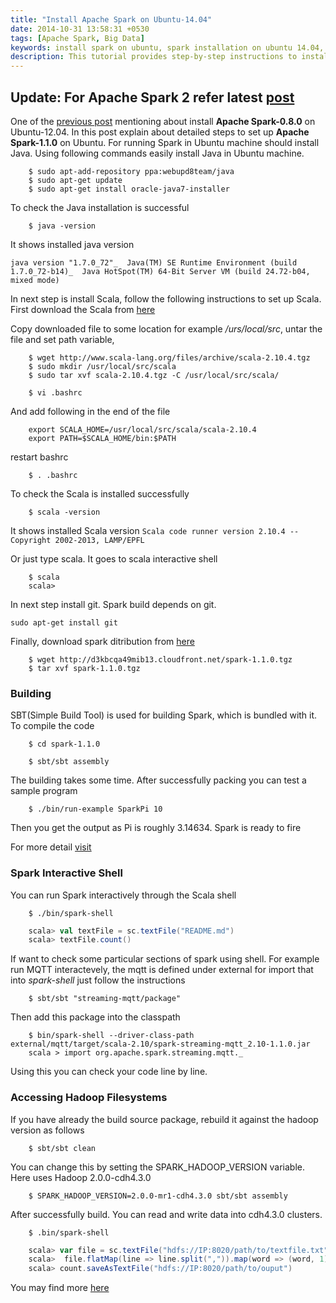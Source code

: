 ```yaml
---
title: "Install Apache Spark on Ubuntu-14.04"
date: 2014-10-31 13:58:31 +0530
tags: [Apache Spark, Big Data]
keywords: install spark on ubuntu, spark installation on ubuntu 14.04, installing spark on ubuntu, apache spark installation guide, installing apache spark, spark on ubuntu, apache spark installation, install spark in ubuntu, how to install spark ubuntu, apache spark cluster, install spark ubuntu 14.04, spark on ubuntu server, install spark on Ubuntu server, spark ubuntu LTS install, spark setup tutorial, spark single machine, running spark single machine, spark setup ubuntu machine
description: This tutorial provides step-by-step instructions to install and set up Apache Spark on Ubuntu. It covers the installation of Java, Scala, and Git, as well as the download and building of Spark. The tutorial also includes examples of running Spark programs and accessing Hadoop filesystems. Whether you're new to Spark or looking to set it up on your Ubuntu machine, this guide will help you get started.
---
```

Update: For Apache Spark 2 refer latest [post](/blog/2016/12/07/install-apache-spark-2-on-ubuntu-16-dot-04-and-mac-os/)
--- 

One of the [previous post](/blog/2013/11/26/installing-apache-spark-on-ubuntu-1204/) mentioning about install **Apache Spark-0.8.0** on Ubuntu-12.04. In this post  explain about detailed steps to set up **Apache Spark-1.1.0** on Ubuntu. For running Spark in Ubuntu machine should install Java.  Using following commands  easily install Java in Ubuntu machine.
```
	$ sudo apt-add-repository ppa:webupd8team/java
	$ sudo apt-get update
	$ sudo apt-get install oracle-java7-installer
```
 To check the Java installation is successful 
```
	$ java -version
```
It shows installed java version

`
java version "1.7.0_72"_ 
Java(TM) SE Runtime Environment (build 1.7.0_72-b14)_ 
Java HotSpot(TM) 64-Bit Server VM (build 24.72-b04, mixed mode)
`

In next step is install Scala, follow the following 
instructions to set up Scala. <!--more--> First download the Scala from [here](http://www.scala-lang.org/download/2.10.4.html)


Copy downloaded file to some location for example _/urs/local/src_, 
untar the file and set path variable,
```
	$ wget http://www.scala-lang.org/files/archive/scala-2.10.4.tgz
	$ sudo mkdir /usr/local/src/scala
	$ sudo tar xvf scala-2.10.4.tgz -C /usr/local/src/scala/
```
```
	$ vi .bashrc
```
And add following in the end of the file
```	
	export SCALA_HOME=/usr/local/src/scala/scala-2.10.4
	export PATH=$SCALA_HOME/bin:$PATH
```
restart bashrc
```
	$ . .bashrc
```
To check the Scala is installed successfully
```
	$ scala -version
```
It shows installed Scala version
`
Scala code runner version 2.10.4 -- Copyright 2002-2013, LAMP/EPFL
`

Or just type scala. It goes to scala interactive shell
```
	$ scala
	scala>
```
In next step install git. Spark build depends on git.
```
sudo apt-get install git
```
Finally, download spark ditribution from [here](http://d3kbcqa49mib13.cloudfront.net/spark-1.1.0.tgz) 
```
	$ wget http://d3kbcqa49mib13.cloudfront.net/spark-1.1.0.tgz
	$ tar xvf spark-1.1.0.tgz 
```
### Building

SBT(Simple Build Tool) is used for building Spark, which is bundled with it. To compile the code
```
	$ cd spark-1.1.0

	$ sbt/sbt assembly
```
The building takes some time. After successfully packing you can test a sample program
```
	$ ./bin/run-example SparkPi 10
```
Then you get the output as Pi is roughly 3.14634. Spark is ready to fire

For more detail [visit](http://spark.apache.org/docs/1.1.1/)

### Spark Interactive Shell
You can run Spark interactively through the Scala shell
```
	$ ./bin/spark-shell
```
```scala
	scala> val textFile = sc.textFile("README.md")
	scala> textFile.count()
```
If want to check some particular sections of spark using shell. For example run MQTT interactevely, the mqtt is defined under external for import that into _spark-shell_ just follow the instructions
```
	$ sbt/sbt "streaming-mqtt/package"
```
Then add this package into the classpath

```
	$ bin/spark-shell --driver-class-path
external/mqtt/target/scala-2.10/spark-streaming-mqtt_2.10-1.1.0.jar
	scala > import org.apache.spark.streaming.mqtt._
```
Using this you can check your code line by line.
### Accessing Hadoop Filesystems
If you have already the build source package, rebuild it against the hadoop version as follows
```
	$ sbt/sbt clean
```
You can change this by setting the SPARK_HADOOP_VERSION variable. Here uses Hadoop 2.0.0-cdh4.3.0
```
	$ SPARK_HADOOP_VERSION=2.0.0-mr1-cdh4.3.0 sbt/sbt assembly
```
After successfully build. You can read  and write data into cdh4.3.0 clusters.
```
	$ .bin/spark-shell
```
```scala
	scala> var file = sc.textFile("hdfs://IP:8020/path/to/textfile.txt")
	scala>  file.flatMap(line => line.split(",")).map(word => (word, 1)).reduceByKey(_+_)
	scala> count.saveAsTextFile("hdfs://IP:8020/path/to/ouput")
```
You may find more [here](http://spark.apache.org/docs/1.1.1/quick-start.html)
